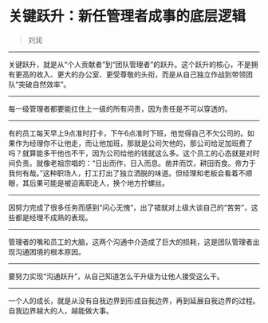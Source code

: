 # 关键跃升：新任管理者成事的底层逻辑

> 刘润

---

关键跃升，就是从“个人贡献者”到“团队管理者”的跃升。这个跃升的核心，不是拥有更高的收入、更大的办公室、更受尊敬的头衔，而是从自己独立作战到带领团队“突破自然效率”。

---

每一级管理者都要能扛住上一级的所有问责，因为责任是不可以穿透的。

---

有的员工每天早上9点准时打卡，下午6点准时下班，他觉得自己不欠公司的。如果作为经理你不让他走，而让他加班，那就是公司欠他的，那公司给足加班费了吗？就算能多干他也不干，因为公司给他的钱就这么多。这个员工的心态就是对时间负责。就像老祖宗唱的：“日出而作，日入而息。凿井而饮，耕田而食。帝力于我何有哉。”这种职场人，打工打出了独立洒脱的味道。但经理和老板会看着不顺眼，其后果可能是被迫离职走人，换个地方拧螺丝。

---

因努力完成了很多任务而感到“问心无愧”，出了错就对上级大谈自己的“苦劳”，这些都是经理不成熟的表现。

---

管理者的嘴和员工的大脑，这两个沟通中介造成了巨大的损耗，这是团队管理者出现沟通困境的根本原因。

---

要努力实现“沟通跃升”，从自己知道怎么干升级为让他人接受这么干。

---

一个人的成长，就是从没有自我边界到形成自我边界，再到延展自我边界的过程。自我边界越大的人，越能做大事。
